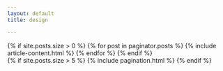 ```yaml
---
layout: default
title: design 

---
```


<div class="container">
	<div class="row">
	{% if site.posts.size > 0 %}
		{% for post in paginator.posts %}
			{% include article-content.html %}
		{% endfor %}
	{% endif %}
	</div>
</div>
{% if site.posts.size > 5 %}
	{% include pagination.html %}
{% endif %}


